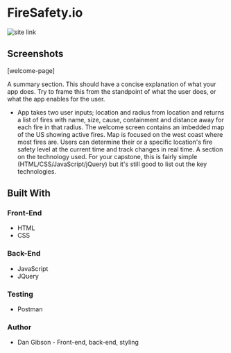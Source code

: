 # FireSafety.io 
![site link](https://dan-j-gibson.github.io/Fire-Safety-Lookup/)

## Screenshots
[welcome-page] 

A summary section. This should have a concise explanation of what your app does. Try to frame this from the standpoint of what the user does, or what the app enables for the user.
- App takes two user inputs; location and radius from location and returns a list of fires with name, size, cause, containment and distance away for each fire in that radius. The welcome screen contains an imbedded map of the US showing active fires. Map is focused on the west coast where most fires are. Users can determine their or a specific location's fire safety level at the current time and track changes in real time.
A section on the technology used. For your capstone, this is fairly simple (HTML/CSS/JavaScript/jQuery) but it's still good to list out the key technologies.

## Built With

### Front-End
* HTML
* CSS

### Back-End
* JavaScript
* JQuery

### Testing
* Postman

### Author
* Dan Gibson - Front-end, back-end, styling

